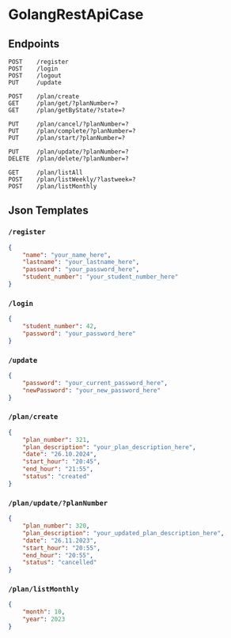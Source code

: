 # GolangRestApiCase

## Endpoints
```http
POST    /register
POST    /login
POST    /logout
PUT     /update

POST    /plan/create
GET     /plan/get/?planNumber=?
GET     /plan/getByState/?state=?

PUT     /plan/cancel/?planNumber=?
PUT     /plan/complete/?planNumber=?
PUT     /plan/start/?planNumber=?

PUT     /plan/update/?planNumber=?
DELETE  /plan/delete/?planNumber=?

GET     /plan/listAll
POST    /plan/listWeekly/?lastweek=?
POST    /plan/listMonthly
```

## Json Templates
### `/register`
```json
{
    "name": "your_name_here",
    "lastname": "your_lastname_here",
    "password": "your_password_here",
    "student_number": "your_student_number_here"
}
```

### `/login`
```json
{
    "student_number": 42,
    "password": "your_password_here"
}
```
### `/update`
```json
{
    "password": "your_current_password_here",
    "newPassword": "your_new_password_here"
}
```
### `/plan/create`
```json
{
    "plan_number": 321,
    "plan_description": "your_plan_description_here",
    "date": "26.10.2024",
    "start_hour": "20:45",
    "end_hour": "21:55",
    "status": "created"
}
```
### `/plan/update/?planNumber`
```json
{
    "plan_number": 320,
    "plan_description": "your_updated_plan_description_here",
    "date": "26.11.2023",
    "start_hour": "20:55",
    "end_hour": "20:55",
    "status": "cancelled"
}
```

### `/plan/listMonthly`
```json
{
    "month": 10,
    "year": 2023
}
```
